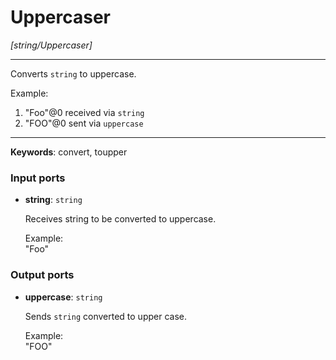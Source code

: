 # Uppercaser

_[string/Uppercaser]_

---

Converts `string`  to uppercase.  
  
Example:  
1. "Foo"@0  received via `string`  
2. "FOO"@0  sent via `uppercase`  

---

__Keywords__: convert, toupper

### Input ports

* __string__: ` string `


    Receives string to be converted to uppercase.  
      
    Example:  
    "Foo"  

### Output ports

* __uppercase__: ` string `


    Sends `string` converted to upper case.  
      
    Example:  
    "FOO"  

